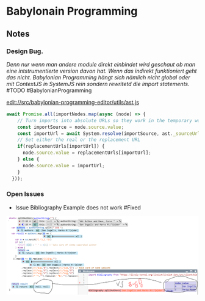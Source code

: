 # Babylonain Programming

## Notes

### Design Bug. 

*Denn nur wenn man andere module direkt einbindet wird geschaut ob man eine intstrumentierte version davon hat. Wenn das indirekt funktioniert geht das nicht. Babylonian Programming hängt sich nämlich nicht global oder mit ContextJS in SystemJS rein sondern rewritetd die import statements.* #TODO #BabylonianProgramming

<edit://src/babylonian-programming-editor/utils/ast.js>

```javascript
await Promise.all(importNodes.map(async (node) => {
    // Turn imports into absolute URLs so they work in the temporary workspace
    const importSource = node.source.value;
    const importUrl = await System.resolve(importSource, ast._sourceUrl);
    // Set either the real or the replacement URL
    if(replacementUrls[importUrl]) {
      node.source.value = replacementUrls[importUrl];
    } else {
      node.source.value = importUrl;
    }
  }));
```


### Open Issues

- Issue Bibliography Example does not work #Fixed

![](bibliography-example-issue.png)